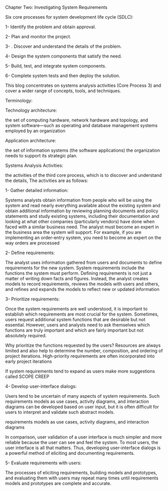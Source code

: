 Chapter Two: Investigating System Requirements

Six core processes for system development life cycle (SDLC):

1- Identify the problem and obtain approval.

2- Plan and monitor the project.

3- . Discover and understand the details of the problem.

4- Design the system components that satisfy the need.

5- Build, test, and integrate system components.

6- Complete system tests and then deploy the solution.
	

This blog concentrates on systems analysis activities (Core Process 3) and cover a wider range of concepts, tools, and techniques.

Terminology:

Technology architecture:

the set of computing hardware, network hardware and topology, and system software—such as operating and database management systems employed by an organization
		 

Application architecture:

the set of information systems (the software applications) the organization needs to support its strategic plan.


Systems Analysis Activities:

 the activities of the third core process, which is to discover and understand the details, The activities are as follows:

 1- Gather detailed information:
 
Systems analysts obtain information from people who will be using the system and 
read nearly everything available about the existing system and obtain additional information by reviewing planning documents
and policy statements and study existing systems, including their documentation and 
looking at what other companies (particularly vendors) have done when faced with a similar business need.
The analyst must become an expert in the business area the system will support.
For example, if you are implementing an order-entry system, you need to become an expert on the way orders are processed
 
 2- Define requirements:

The analyst uses information gathered from users and documents to define
requirements for the new system. System requirements include the functions the
system must perform.
Defining requirements is not just a matter of writing down facts and figures.
Instead, the analyst creates models to record requirements, reviews the models with users and others, and refines and expands the models to reflect new
or updated information
 
 3- Prioritize requirements:
 
Once the system requirements are well understood, it is important to establish
which requirements are most crucial for the system. Sometimes, users request
additional system functions that are desirable but not essential. However, users
and analysts need to ask themselves which functions are truly important and
which are fairly important but not absolutely required.

Why prioritize the functions requested by the users?
Resources are always limited and also help to determine the number, composition, and ordering of project iterations. High-priority requirements are often incorporated into early project iterations

If system requirements tend to expand as users make more suggestions called SCOPE CREEP

 4- Develop user-interface dialogs:
 
Users tend to be uncertain of many aspects of system requirements. Such requirements
models as use cases, activity diagrams, and interaction diagrams can be developed based on user input, but it is often difficult for users to interpret and validate such abstract models.

requirements models as use cases, activity diagrams, and interaction diagrams

In comparison, user validation of a user interface is much simpler and more
reliable because the user can see and feel the system. To most users, the user
interface is all that matters. Thus, developing user-interface dialogs is a powerful
method of eliciting and documenting requirements.

 5- Evaluate requirements with users:
 
 The processes of eliciting requirements, building models and prototypes, and evaluating them with users may repeat many times until requirements models and prototypes are complete and accurate.
